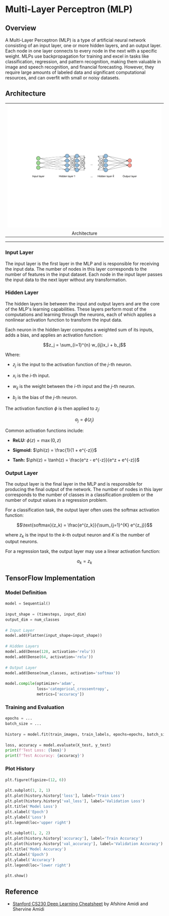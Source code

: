 # Multi-Layer Perceptron (MLP)

## Overview

A Multi-Layer Perceptron (MLP) is a type of artificial neural network consisting of an input layer, one or more hidden layers, and an output layer. Each node in one layer connects to every node in the next with a specific weight. MLPs use backpropagation for training and excel in tasks like classification, regression, and pattern recognition, making them valuable in image and speech recognition, and financial forecasting. However, they require large amounts of labeled data and significant computational resources, and can overfit with small or noisy datasets.

## Architecture

<table>
    <tr>
        <td><img src="https://raw.githubusercontent.com/robertovicario/Learning-Deep-Learning/main/MLP/img/1.png" width="512"></td>
    </tr>
    <tr>
        <td align="center">Architecture</td>
    </tr>
</table>

---

### Input Layer

The input layer is the first layer in the MLP and is responsible for receiving the input data. The number of nodes in this layer corresponds to the number of features in the input dataset. Each node in the input layer passes the input data to the next layer without any transformation.

### Hidden Layer

The hidden layers lie between the input and output layers and are the core of the MLP's learning capabilities. These layers perform most of the computations and learning through the neurons, each of which applies a nonlinear activation function to transform the input data.

Each neuron in the hidden layer computes a weighted sum of its inputs, adds a bias, and applies an activation function:

$$z_j = \sum_{i=1}^{n} w_{ij}x_i + b_j$$

Where:

- $z_j$ is the input to the activation function of the $j$-th neuron.

- $x_i$ is the $i$-th input.

- $w_{ij}$ is the weight between the $i$-th input and the $j$-th neuron.

- $b_j$ is the bias of the $j$-th neuron.

The activation function $\phi$ is then applied to $z_j$:

$$a_j = \phi(z_j)$$

Common activation functions include:

- **ReLU:** $\phi(z) = \max(0, z)$

- **Sigmoid:** $\phi(z) = \frac{1}{1 + e^{-z}}$

- **Tanh:** $\phi(z) = \tanh(z) = \frac{e^z - e^{-z}}{e^z + e^{-z}}$

### Output Layer

The output layer is the final layer in the MLP and is responsible for producing the final output of the network. The number of nodes in this layer corresponds to the number of classes in a classification problem or the number of output values in a regression problem.

For a classification task, the output layer often uses the softmax activation function:

$$\text{softmax}(z_k) = \frac{e^{z_k}}{\sum_{j=1}^{K} e^{z_j}}$$

where $z_k$ is the input to the $k$-th output neuron and $K$ is the number of output neurons.

For a regression task, the output layer may use a linear activation function:

$$a_k = z_k$$

## TensorFlow Implementation

### Model Definition

```py
model = Sequential()

input_shape = (timesteps, input_dim)
output_dim = num_classes

# Input Layer
model.add(Flatten(input_shape=input_shape))

# Hidden Layers
model.add(Dense(128, activation='relu'))
model.add(Dense(64, activation='relu'))

# Output Layer
model.add(Dense(num_classes, activation='softmax'))

model.compile(optimizer='adam',
              loss='categorical_crossentropy',
              metrics=['accuracy'])
```

### Training and Evaluation

```py
epochs = ...
batch_size = ...

history = model.fit(train_images, train_labels, epochs=epochs, batch_size=batch_size, validation_split=0.2)

loss, accuracy = model.evaluate(X_test, y_test)
print(f'Test Loss: {loss}')
print(f'Test Accuracy: {accuracy}')
```

### Plot History

```py
plt.figure(figsize=(12, 6))

plt.subplot(1, 2, 1)
plt.plot(history.history['loss'], label='Train Loss')
plt.plot(history.history['val_loss'], label='Validation Loss')
plt.title('Model Loss')
plt.xlabel('Epoch')
plt.ylabel('Loss')
plt.legend(loc='upper right')

plt.subplot(1, 2, 2)
plt.plot(history.history['accuracy'], label='Train Accuracy')
plt.plot(history.history['val_accuracy'], label='Validation Accuracy')
plt.title('Model Accuracy')
plt.xlabel('Epoch')
plt.ylabel('Accuracy')
plt.legend(loc='lower right')

plt.show()
```

## Reference

- [Stanford CS230 Deep Learning Cheatsheet](https://stanford.edu/~shervine/teaching/cs-230) by Afshine Amidi and Shervine Amidi
